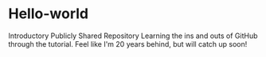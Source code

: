 # Hello-world
Introductory Publicly Shared Repository
Learning the ins and outs of GitHub through the tutorial.  Feel like I'm 20 years behind, but will catch up soon!
